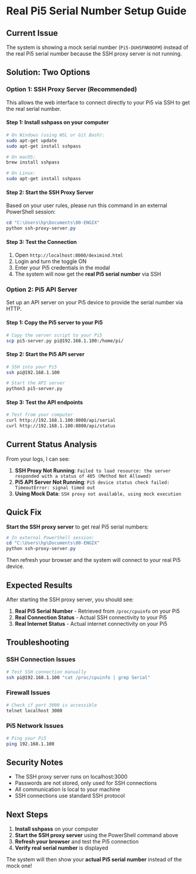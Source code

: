 # Real Pi5 Serial Number Setup Guide

## Current Issue
The system is showing a mock serial number (`Pi5-DUH5FNN9OFM`) instead of the real Pi5 serial number because the SSH proxy server is not running.

## Solution: Two Options

### Option 1: SSH Proxy Server (Recommended)
This allows the web interface to connect directly to your Pi5 via SSH to get the real serial number.

#### Step 1: Install sshpass on your computer
```bash
# On Windows (using WSL or Git Bash):
sudo apt-get update
sudo apt-get install sshpass

# On macOS:
brew install sshpass

# On Linux:
sudo apt-get install sshpass
```

#### Step 2: Start the SSH Proxy Server
Based on your user rules, please run this command in an external PowerShell session:

```powershell
cd "C:\Users\hp\Documents\00-ENGIX"
python ssh-proxy-server.py
```

#### Step 3: Test the Connection
1. Open `http://localhost:8000/deximind.html`
2. Login and turn the toggle ON
3. Enter your Pi5 credentials in the modal
4. The system will now get the **real Pi5 serial number** via SSH

### Option 2: Pi5 API Server
Set up an API server on your Pi5 device to provide the serial number via HTTP.

#### Step 1: Copy the Pi5 server to your Pi5
```bash
# Copy the server script to your Pi5
scp pi5-server.py pi@192.168.1.100:/home/pi/
```

#### Step 2: Start the Pi5 API server
```bash
# SSH into your Pi5
ssh pi@192.168.1.100

# Start the API server
python3 pi5-server.py
```

#### Step 3: Test the API endpoints
```bash
# Test from your computer
curl http://192.168.1.100:8080/api/serial
curl http://192.168.1.100:8080/api/status
```

## Current Status Analysis

From your logs, I can see:

1. **SSH Proxy Not Running**: `Failed to load resource: the server responded with a status of 405 (Method Not Allowed)`
2. **Pi5 API Server Not Running**: `Pi5 device status check failed: TimeoutError: signal timed out`
3. **Using Mock Data**: `SSH proxy not available, using mock execution`

## Quick Fix

**Start the SSH proxy server** to get real Pi5 serial numbers:

```powershell
# In external PowerShell session:
cd "C:\Users\hp\Documents\00-ENGIX"
python ssh-proxy-server.py
```

Then refresh your browser and the system will connect to your real Pi5 device.

## Expected Results

After starting the SSH proxy server, you should see:

1. **Real Pi5 Serial Number** - Retrieved from `/proc/cpuinfo` on your Pi5
2. **Real Connection Status** - Actual SSH connectivity to your Pi5
3. **Real Internet Status** - Actual internet connectivity on your Pi5

## Troubleshooting

### SSH Connection Issues
```bash
# Test SSH connection manually
ssh pi@192.168.1.100 "cat /proc/cpuinfo | grep Serial"
```

### Firewall Issues
```bash
# Check if port 3000 is accessible
telnet localhost 3000
```

### Pi5 Network Issues
```bash
# Ping your Pi5
ping 192.168.1.100
```

## Security Notes

- The SSH proxy server runs on localhost:3000
- Passwords are not stored, only used for SSH connections
- All communication is local to your machine
- SSH connections use standard SSH protocol

## Next Steps

1. **Install sshpass** on your computer
2. **Start the SSH proxy server** using the PowerShell command above
3. **Refresh your browser** and test the Pi5 connection
4. **Verify real serial number** is displayed

The system will then show your **actual Pi5 serial number** instead of the mock one!

